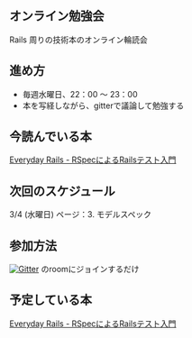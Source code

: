 ## オンライン勉強会
Rails 周りの技術本のオンライン輪読会

## 進め方
- 毎週水曜日、22：00 〜 23：00
- 本を写経しながら、gitterで議論して勉強する

## 今読んでいる本
[Everyday Rails - RSpecによるRailsテスト入門](https://leanpub.com/everydayrailsrspec-jp)

## 次回のスケジュール
3/4 (水曜日)
ページ：3. モデルスペック

## 参加方法
[![Gitter](https://badges.gitter.im/Join%20Chat.svg)](https://gitter.im/blueplanet/online_study?utm_source=badge&utm_medium=badge&utm_campaign=pr-badge&utm_content=badge)
のroomにジョインするだけ

## 予定している本
[Everyday Rails - RSpecによるRailsテスト入門](https://leanpub.com/everydayrailsrspec-jp)
